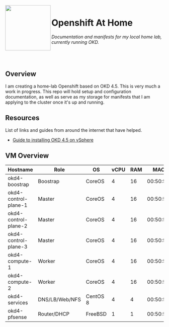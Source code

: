<img src="https://upload.wikimedia.org/wikipedia/commons/thumb/3/3a/OpenShift-LogoType.svg/200px-OpenShift-LogoType.svg.png" align="left" width="144px" height="144px"/>

# Openshift At Home
_Documentation and manifests for my local home lab, currently running OKD._
<br><br><br><br>

## Overview
I am creating a home-lab Openshift based on OKD 4.5. This is very much a work in progress. This repo will hold setup and configuration documentation, as well as serve as my storage for manifests that I am applying to the cluster once it's up and running.

## Resources
List of links and guides from around the internet that have helped.
- [Guide to installing OKD 4.5 on vSphere](https://itnext.io/guide-installing-an-okd-4-5-cluster-508a2631cbee)


## VM Overview
| Hostname           | Role             | OS            | vCPU | RAM | MAC Address       | IP             |
|--------------------|------------------|---------------|------|-----|-------------------|----------------|
|okd4-boostrap       | Boostrap         | CoreOS        | 4    | 16  | 00:50:56:ae:62:41 | 192.168.60.200 |
|okd4-control-plane-1| Master           | CoreOS        | 4    | 16  | 00:50:56:ae:73:57 | 192.168.60.201 |
|okd4-control-plane-2| Master           | CoreOS        | 4    | 16  | 00:50:56:ae:55:9d | 192.168.60.202 |
|okd4-control-plane-3| Master           | CoreOS        | 4    | 16  | 00:50:56:ae:45:f5 | 192.168.60.203 |
|okd4-compute-1      | Worker           | CoreOS        | 4    | 16  | 00:50:56:ae:89:4c | 192.168.60.204 |
|okd4-compute-2      | Worker           | CoreOS        | 4    | 16  | 00:50:56:ae:70:a8 | 192.168.60.205 |
|okd4-services       | DNS/LB/Web/NFS   | CentOS 8      | 4    | 4   | 00:50:56:ae:a4:fa | 192.168.60.210 |
|okd4-pfsense        | Router/DHCP      | FreeBSD       | 1    | 1   | 00:50:56:ae:48:7d | 192.168.60.1   |
